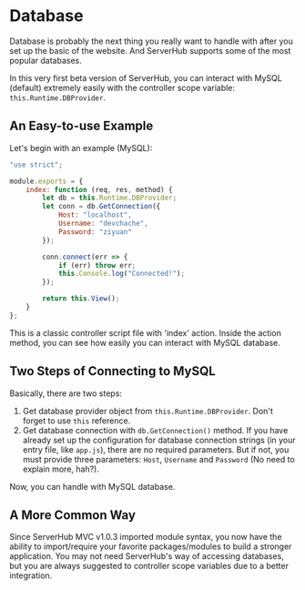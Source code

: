 # Database

Database is probably the next thing you really want to handle with after you set up the basic of the website. And ServerHub supports some of the most popular databases.

In this very first beta version of ServerHub, you can interact with MySQL (default) extremely easily with the controller scope variable: `this.Runtime.DBProvider`.

## An Easy-to-use Example

Let's begin with an example (MySQL):

```js
"use strict";

module.exports = {
    index: function (req, res, method) {
        let db = this.Runtime.DBProvider;
        let conn = db.GetConnection({
            Host: "localhost",
            Username: "devchache",
            Password: "ziyuan"
        });

        conn.connect(err => {
            if (err) throw err;
            this.Console.log("Connected!");
        });

        return this.View();
    }
};
```

This is a classic controller script file with 'index' action. Inside the action method, you can see how easily you can interact with MySQL database.

## Two Steps of Connecting to MySQL
Basically, there are two steps:

1. Get database provider object from `this.Runtime.DBProvider`. Don't forget to use `this` reference.
1. Get database connection with `db.GetConnection()` method. If you have already set up the configuration for database connection strings (in your entry file, like `app.js`), there are no required parameters. But if not, you must provide three parameters: `Host`, `Username` and `Password` (No need to explain more, hah?).

Now, you can handle with MySQL database.

## A More Common Way
Since ServerHub MVC v1.0.3 imported module syntax, you now have the ability to import/require your favorite packages/modules to build a stronger application. You may not need ServerHub's way of accessing databases, but you are always suggested to controller scope variables due to a better integration.
